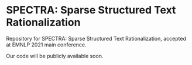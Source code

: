 # SPECTRA: Sparse Structured Text Rationalization
Repository for SPECTRA: Sparse Structured Text Rationalization, accepted at EMNLP 2021 main conference. 

Our code will be publicly available soon.
